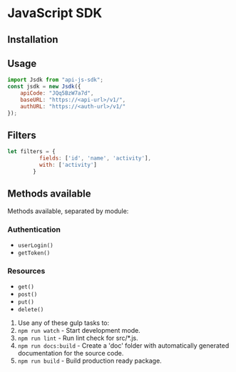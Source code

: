 # JavaScript SDK

## Installation

## Usage
```js
import Jsdk from "api-js-sdk";      
const jsdk = new Jsdk({ 
    apiCode: "JQq5BzW7a7d", 
    baseURL: "https://<api-url>/v1/",
    authURL: "https://<auth-url>/v1/"
}); 
```
## Filters
```js
let filters = {
          fields: ['id', 'name', 'activity'],
          with: ['activity']
        }
```
## Methods available
Methods available, separated by module:

### Authentication
* `userLogin()`
* `getToken()`

### Resources
* `get()`
* `post()`
* `put()`
* `delete()`

1. Use any of these gulp tasks to:
  1. `npm run watch` - Start development mode.
  2. `npm run lint` - Run lint check for src/*.js.
  3. `npm run docs:build` - Create a 'doc' folder with automatically generated documentation for the source code.
  4. `npm run build` - Build production ready package.
